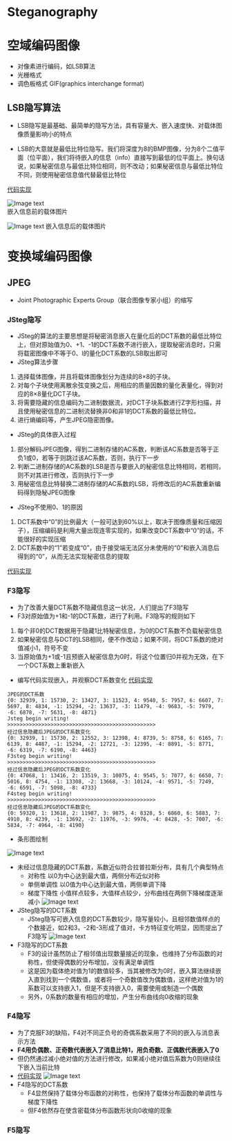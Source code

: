 # Steganography

# 空域编码图像
* 对像素进行编码，如LSB算法
* 光栅格式
* 调色板格式   GIF(graphics interchange format)
## LSB隐写算法
* LSB隐写是最基础、最简单的隐写方法，具有容量大、嵌入速度快、对载体图像质量影响小的特点

* LSB的大意就是最低比特位隐写。我们将深度为8的BMP图像，分为8个二值平面（位平面），我们将待嵌入的信息（info）直接写到最低的位平面上。换句话说，如果秘密信息与最低比特位相同，则不改动；如果秘密信息与最低比特位不同，则使用秘密信息值代替最低比特位

[代码实现](https://github.com/librauee/Staganalysis/tree/master/LSB)

![Image text](https://raw.githubusercontent.com/librauee/Staganalysis/master/picture/old.png#pic_center)  
嵌入信息前的载体图片

![Image text](https://raw.githubusercontent.com/librauee/Staganalysis/master/picture/new.png#pic_center)
嵌入信息后的载体图片


# 变换域编码图像

## JPEG
* Joint Photographic Experts Group（联合图像专家小组）的缩写
### JSteg隐写
* JSteg的算法的主要思想是将秘密消息嵌入在量化后的DCT系数的最低比特位上，但对原始值为0、+1、-1的DCT系数不进行嵌入，提取秘密消息时，只需将载密图像中不等于0、l的量化DCT系数的LSB取出即可
* JSteg算法步骤 

1. 选择载体图像，并且将载体图像划分为连续的8×8的子块。 
2. 对每个子块使用离散余弦变换之后，用相应的质量因数的量化表量化，得到对应的8×8量化DCT子块。 
3. 将需要隐藏的信息编码为二进制数据流，对DCT子块系数进行Z字形扫描，并且使用秘密信息的二进制流替换非0和非1的DCT系数的最低比特位。 
4. 进行熵编码等，产生JPEG隐密图像。

* JSteg的具体嵌入过程
1. 部分解码JPEG图像，得到二进制存储的AC系数，判断该AC系数是否等于正负1或0，若等于则跳过该AC系数，否则，执行下一步
2. 判断二进制存储的AC系数的LSB是否与要嵌入的秘密信息比特相同，若相同，则不对其进行修改，否则执行下一步
3. 用秘密信息比特替换二进制存储的AC系数的LSB，将修改后的AC系数重新编码得到隐秘JPEG图像
* JSteg不使用0、1的原因
1. DCT系数中“0”的比例最大（一般可达到60%以上，取决于图像质量和压缩因子），压缩编码是利用大量出现连零实现的，如果改变DCT系数中“0”的话，不能很好的实现压缩
2. DCT系数中的“1”若变成“0”，由于接受端无法区分未使用的“0”和嵌入消息后得到的“0”，从而无法实现秘密信息的提取

[代码实现](https://github.com/librauee/Staganalysis/blob/master/Jsteg.py)
### F3隐写
* 为了改善大量DCT系数不隐藏信息这一状况，人们提出了F3隐写
* F3对原始值为+1和-1的DCT系数，进行了利用。F3隐写的规则如下

1. 每个非0的DCT数据用于隐藏1比特秘密信息，为0的DCT系数不负载秘密信息
2. 如果秘密信息与DCT的LSB相同，便不作改动；如果不同，将DCT系数的绝对值减小1，符号不变
3. 当原始值为+1或-1且预嵌入秘密信息为0时，将这个位置归0并视为无效，在下一个DCT系数上重新嵌入

* 编写代码实现嵌入，并观察DCT系数变化
[代码实现](https://github.com/librauee/Staganalysis/blob/master/F3.py)
```
JPEG的DCT系数
{0: 32939, 1: 15730, 2: 13427, 3: 11523, 4: 9540, 5: 7957, 6: 6607, 7: 5697, 8: 4834, -1: 15294, -2: 13637, -3: 11479, -4: 9683, -5: 7979, -6: 6878, -7: 5631, -8: 4871}
Jsteg begin writing!
>>>>>>>>>>>>>>>>>>>>>>>>>>>>>>>>>>>>>>>>>>>>>>>>
经过信息隐藏后JPEG的DCT系数变化
{0: 32939, 1: 15730, 2: 12552, 3: 12398, 4: 8739, 5: 8758, 6: 6165, 7: 6139, 8: 4487, -1: 15294, -2: 12721, -3: 12395, -4: 8891, -5: 8771, -6: 6319, -7: 6190, -8: 4463}
F3steg begin writing!
>>>>>>>>>>>>>>>>>>>>>>>>>>>>>>>>>>>>>>>>>>>>>>>>
经过信息隐藏后JPEG的DCT系数变化
{0: 47068, 1: 13416, 2: 13519, 3: 10075, 4: 9545, 5: 7077, 6: 6650, 7: 5016, 8: 4754, -1: 13308, -2: 13668, -3: 10124, -4: 9571, -5: 7249, -6: 6591, -7: 5098, -8: 4733}
F4steg begin writing!
>>>>>>>>>>>>>>>>>>>>>>>>>>>>>>>>>>>>>>>>>>>>>>>>
经过信息隐藏后JPEG的DCT系数变化
{0: 59320, 1: 13618, 2: 11987, 3: 9875, 4: 8328, 5: 6860, 6: 5883, 7: 4910, 8: 4239, -1: 13692, -2: 11976, -3: 9976, -4: 8428, -5: 7007, -6: 5834, -7: 4964, -8: 4190}
```
* 条形图绘制

![Image text](https://raw.githubusercontent.com/librauee/Staganalysis/master/picture/original.png#pic_center) 
* 未经过信息隐藏的DCT系数，系数近似符合拉普拉斯分布，具有几个典型特点
   * 对称性 以0为中心达到最大值，两侧分布近似对称
   * 单侧单调性 以0值为中心达到最大值，两侧单调下降
   * 梯度下降性 小值样点较多，大值样点较少，分布曲线在两侧下降梯度逐渐减小
![Image text](https://raw.githubusercontent.com/librauee/Staganalysis/master/picture/Jsteg.png#pic_center) 
* JSteg隐写的DCT系数
  * JSteg隐写可嵌入信息的DCT系数较少，隐写量较小，且相邻数值样点的个数接近，如2和3，-2和-3形成了值对，卡方特征变化明显，因而提出了F3隐写
![Image text](https://raw.githubusercontent.com/librauee/Staganalysis/master/picture/F3.png#pic_center) 
* F3隐写的DCT系数
  * F3的设计虽然防止了相邻值出现数量接近的现象，也维持了分布函数的对称性，但使得偶数的分布增加，没有满足单调性
  * 这是因为载体绝对值为1的数值较多，当其被修改为0时，嵌入算法继续嵌入直到找到一个偶数值，或者将一个奇数值改为偶数值，这样绝对值为1的系数可以支持嵌入1，但是不支持嵌入0，需要使用或制造一个偶数
  * 另外，0系数的数量有相应的增加，产生分布曲线向0收缩的现象

### F4隐写
* 为了克服F3的缺陷，F4对不同正负号的奇偶系数采用了不同的嵌入与消息表示方法
* **F4用负偶数、正奇数代表嵌入了消息比特1，用负奇数、正偶数代表嵌入了0**
* 但仍然通过减小绝对值的方法进行修改，如果减小绝对值后系数为0则继续往下嵌入当前比特 
* [代码实现](https://github.com/librauee/Staganalysis/blob/master/F4.py)
![Image text](https://raw.githubusercontent.com/librauee/Staganalysis/master/picture/F4.png#pic_center) 
* F4隐写的DCT系数
  * F4显然保持了载体分布函数的对称性，也保持了载体分布函数的单调性与梯度下降性
  * 但F4依然存在使含密载体分布函数形状向0收缩的现象

### F5隐写

